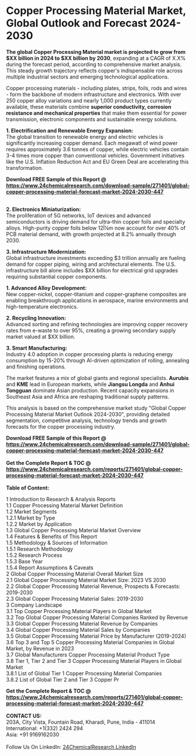 <h1>Copper Processing Material Market, Global Outlook and Forecast 2024-2030</h1><p><strong>The global Copper Processing Material market is projected to grow from $XX billion in 2024 to $XX billion by 2030</strong>, expanding at a CAGR of X.X% during the forecast period, according to comprehensive market analysis. This steady growth trajectory reflects copper's indispensable role across multiple industrial sectors and emerging technological applications.</p><p>Copper processing materials - including plates, strips, foils, rods and wires - form the backbone of modern infrastructure and electronics. With over 250 copper alloy variations and nearly 1,000 product types currently available, these materials combine <strong>superior conductivity, corrosion resistance and mechanical properties</strong> that make them essential for power transmission, electronic components and sustainable energy solutions.</p><p><strong>1. Electrification and Renewable Energy Expansion:</strong><br>
The global transition to renewable energy and electric vehicles is significantly increasing copper demand. Each megawatt of wind power requires approximately 3.6 tonnes of copper, while electric vehicles contain 3-4 times more copper than conventional vehicles. Government initiatives like the U.S. Inflation Reduction Act and EU Green Deal are accelerating this transformation.</p><div><b>Download FREE Sample of this Report @ 
            <a href="https://www.24chemicalresearch.com/download-sample/271401/global-copper-processing-material-forecast-market-2024-2030-447">
            https://www.24chemicalresearch.com/download-sample/271401/global-copper-processing-material-forecast-market-2024-2030-447</a></b></div><br><p><strong>2. Electronics Miniaturization:</strong><br>
The proliferation of 5G networks, IoT devices and advanced semiconductors is driving demand for ultra-thin copper foils and specialty alloys. High-purity copper foils below 12Î¼m now account for over 40% of PCB material demand, with growth projected at 8.2% annually through 2030.</p><p><strong>3. Infrastructure Modernization:</strong><br>
Global infrastructure investments exceeding $3 trillion annually are fueling demand for copper piping, wiring and architectural elements. The U.S. infrastructure bill alone includes $XX billion for electrical grid upgrades requiring substantial copper components.</p><p><strong>1. Advanced Alloy Development:</strong><br>
New copper-nickel, copper-titanium and copper-graphene composites are enabling breakthrough applications in aerospace, marine environments and high-temperature electronics.</p><p><strong>2. Recycling Innovation:</strong><br>
Advanced sorting and refining technologies are improving copper recovery rates from e-waste to over 95%, creating a growing secondary supply market valued at $XX billion.</p><p><strong>3. Smart Manufacturing:</strong><br>
Industry 4.0 adoption in copper processing plants is reducing energy consumption by 15-20% through AI-driven optimization of rolling, annealing and finishing operations.</p><p>The market features a mix of global giants and regional specialists. <strong>Aurubis</strong> and <strong>KME</strong> lead in European markets, while <strong>Jiangsu Longda</strong> and <strong>Anhui Tongguan</strong> dominate Asian production. Recent capacity expansions in Southeast Asia and Africa are reshaping traditional supply patterns.</p><p>This analysis is based on the comprehensive market study "Global Copper Processing Material Market Outlook 2024-2030", providing detailed segmentation, competitive analysis, technology trends and growth forecasts for the copper processing industry.</p><div><b>Download FREE Sample of this Report @ 
            <a href="https://www.24chemicalresearch.com/download-sample/271401/global-copper-processing-material-forecast-market-2024-2030-447">
            https://www.24chemicalresearch.com/download-sample/271401/global-copper-processing-material-forecast-market-2024-2030-447</a></b></div><br><div><b>Get the Complete Report & TOC @ 
            <a href="https://www.24chemicalresearch.com/reports/271401/global-copper-processing-material-forecast-market-2024-2030-447">
            https://www.24chemicalresearch.com/reports/271401/global-copper-processing-material-forecast-market-2024-2030-447</a></b></div><br>
            <b>Table of Content:</b><p>1 Introduction to Research & Analysis Reports<br />
    1.1 Copper Processing Material Market Definition<br />
    1.2 Market Segments<br />
        1.2.1 Market by Type<br />
        1.2.2 Market by Application<br />
    1.3 Global Copper Processing Material Market Overview<br />
    1.4 Features & Benefits of This Report<br />
    1.5 Methodology & Sources of Information<br />
        1.5.1 Research Methodology<br />
        1.5.2 Research Process<br />
        1.5.3 Base Year<br />
        1.5.4 Report Assumptions & Caveats<br />
2 Global Copper Processing Material Overall Market Size<br />
    2.1 Global Copper Processing Material Market Size: 2023 VS 2030<br />
    2.2 Global Copper Processing Material Revenue, Prospects & Forecasts: 2019-2030<br />
    2.3 Global Copper Processing Material Sales: 2019-2030<br />
3 Company Landscape<br />
    3.1 Top Copper Processing Material Players in Global Market<br />
    3.2 Top Global Copper Processing Material Companies Ranked by Revenue<br />
    3.3 Global Copper Processing Material Revenue by Companies<br />
    3.4 Global Copper Processing Material Sales by Companies<br />
    3.5 Global Copper Processing Material Price by Manufacturer (2019-2024)<br />
    3.6 Top 3 and Top 5 Copper Processing Material Companies in Global Market, by Revenue in 2023<br />
    3.7 Global Manufacturers Copper Processing Material Product Type<br />
    3.8 Tier 1, Tier 2 and Tier 3 Copper Processing Material Players in Global Market<br />
        3.8.1 List of Global Tier 1 Copper Processing Material Companies<br />
        3.8.2 List of Global Tier 2 and Tier 3 Copper Pr</p><div><b>Get the Complete Report & TOC @ 
            <a href="https://www.24chemicalresearch.com/reports/271401/global-copper-processing-material-forecast-market-2024-2030-447">
            https://www.24chemicalresearch.com/reports/271401/global-copper-processing-material-forecast-market-2024-2030-447</a></b></div><br><b>CONTACT US:</b><br>
            203A, City Vista, Fountain Road, Kharadi, Pune, India - 411014<br>
            International: +1(332) 2424 294<br>
            Asia: +91 9169162030 <br><br>
            Follow Us On LinkedIn: <a href="https://www.linkedin.com/company/24chemicalresearch/">24ChemicalResearch LinkedIn</a>